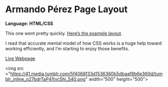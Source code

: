 # Armando Pérez Page Layout
<strong>Language: HTML/CSS</strong>

This one went pretty quickly. <a href="https://s3.amazonaws.com/codecademy-content/projects/armando-perez/index.html">Here’s the example layout</a>.

I read that accurate mental model of how CSS works is a huge help toward working efficiently, and I’m starting to enjoy those benefits. 

<a href="http://dargacode.github.io/CodecademyArmandoPerezLayout/">Live Webpage</a>

<img src ="https://41.media.tumblr.com/5f4068f33d1536360b5dbaaf8b6e360d/tumblr_inline_o27bdrTaP41tvc5hi_540.png" width=“500" height="500">

